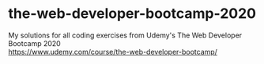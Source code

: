 # the-web-developer-bootcamp-2020
My solutions for all coding exercises from Udemy's The Web Developer Bootcamp 2020\
https://www.udemy.com/course/the-web-developer-bootcamp/

